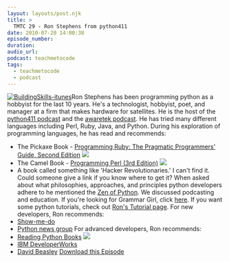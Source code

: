 ```yaml
---
layout: layouts/post.njk
title: >
  TMTC 29 - Ron Stephens from python411
date: 2010-07-20 14:00:38
episode_number:
duration:
audio_url:
podcast: teachmetocode
tags:
  - teachmetocode
  - podcast
---
```


[![](https://teachmetocode.com/podcast/files/2010/08/BuildingSkills-itunes.jpg 'BuildingSkills-itunes')](https://teachmetocode.com/podcast/files/2010/08/BuildingSkills-itunes.jpg)Ron Stephens has been programming python as a hobbyist for the last 10 years. He's a technologist, hobbyist, poet, and manager at a firm that makes hardware for satellites. He is the host of the [python411 podcast](https://www.awaretek.com/blog/) and the [awaretek podcast](https://www.learnoutloud.com/Podcast-Directory/Philosophy//AwareTek-Podcast/6860). He has tried many different languages including Perl, Ruby, Java, and Python. During his exploration of programming languages, he has read and recommends:

- The Pickaxe Book - [Programming Ruby: The Pragmatic Programmers' Guide, Second Edition](https://www.amazon.com/gp/product/0974514055?ie=UTF8&tag=chamaxwoo-20&linkCode=as2&camp=1789&creative=390957&creativeASIN=0974514055) ![](https://www.assoc-amazon.com/e/ir?t=chamaxwoo-20&l=as2&o=1&a=0974514055)
- The Camel Book - [Programming Perl (3rd Edition)](https://www.amazon.com/gp/product/0596000278?ie=UTF8&tag=chamaxwoo-20&linkCode=as2&camp=1789&creative=390957&creativeASIN=0596000278) ![](https://www.assoc-amazon.com/e/ir?t=chamaxwoo-20&l=as2&o=1&a=0596000278)
- A book called something like 'Hacker Revolutionaries.' I can't find it. Could someone give a link if you know where to get it?
  When asked about what philosophies, approaches, and principles python developers adhere to he mentioned the [Zen of Python](https://www.python.org/dev/peps/pep-0020/). We discussed podcasting and education. If you're looking for Grammar Girl, click [here](https://grammar.quickanddirtytips.com/). If you want some python tutorials, check out [Ron's Tutorial page](https://www.awaretek.com/tutorials.html). For new developers, Ron recommends:
- [Show-me-do](https://showmedo.com)
- [Python news group](https://groups.google.com/group/comp.lang.python)
  For advanced developers, Ron recommends:
- [Reading Python Books](https://www.amazon.com/gp/redirect.html?ie=UTF8&location=http%3A%2F%2Fwww.amazon.com%2Fs%3Fie%3DUTF8%26x%3D0%26ref_%3Dnb%5Fsb%5Fnoss%26y%3D0%26field-keywords%3Dpython%26url%3Dsearch-alias%253Daps&tag=chamaxwoo-20&linkCode=ur2&camp=1789&creative=390957) ![](https://www.assoc-amazon.com/e/ir?t=chamaxwoo-20&l=ur2&o=1)
- [IBM DeveloperWorks](https://www.ibm.com/developerworks/)
- [David Beasley](https://www.dabeaz.com/)
  [Download this Episode](https://traffic.libsyn.com/charlesmaxwood/TMTC29_Ron_Stephens.mp3)

